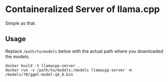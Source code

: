 # Containeralized Server of llama.cpp
Simple as that.

## Usage
Replace `/path/to/models` below with the actual path where you downloaded the models.
```
docker build -t llamacpp-server .
docker run -v /path/to/models:/models llamacpp-server -m /models/7B/ggml-model-q4_0.bin
```
